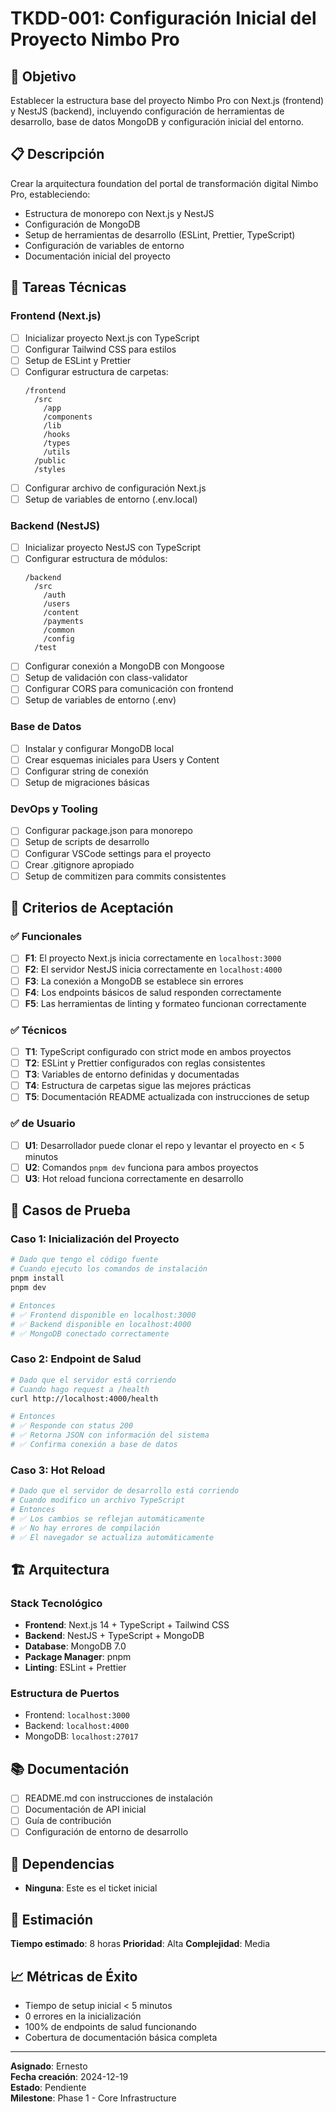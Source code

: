 # TKDD-001: Configuración Inicial del Proyecto Nimbo Pro

## 🎯 Objetivo
Establecer la estructura base del proyecto Nimbo Pro con Next.js (frontend) y NestJS (backend), incluyendo configuración de herramientas de desarrollo, base de datos MongoDB y configuración inicial del entorno.

## 📋 Descripción
Crear la arquitectura foundation del portal de transformación digital Nimbo Pro, estableciendo:
- Estructura de monorepo con Next.js y NestJS
- Configuración de MongoDB
- Setup de herramientas de desarrollo (ESLint, Prettier, TypeScript)
- Configuración de variables de entorno
- Documentación inicial del proyecto

## 🔧 Tareas Técnicas

### Frontend (Next.js)
- [ ] Inicializar proyecto Next.js con TypeScript
- [ ] Configurar Tailwind CSS para estilos
- [ ] Setup de ESLint y Prettier
- [ ] Configurar estructura de carpetas:
  ```
  /frontend
    /src
      /app
      /components
      /lib
      /hooks
      /types
      /utils
    /public
    /styles
  ```
- [ ] Configurar archivo de configuración Next.js
- [ ] Setup de variables de entorno (.env.local)

### Backend (NestJS)
- [ ] Inicializar proyecto NestJS con TypeScript
- [ ] Configurar estructura de módulos:
  ```
  /backend
    /src
      /auth
      /users
      /content
      /payments
      /common
      /config
    /test
  ```
- [ ] Configurar conexión a MongoDB con Mongoose
- [ ] Setup de validación con class-validator
- [ ] Configurar CORS para comunicación con frontend
- [ ] Setup de variables de entorno (.env)

### Base de Datos
- [ ] Instalar y configurar MongoDB local
- [ ] Crear esquemas iniciales para Users y Content
- [ ] Configurar string de conexión
- [ ] Setup de migraciones básicas

### DevOps y Tooling
- [ ] Configurar package.json para monorepo
- [ ] Setup de scripts de desarrollo
- [ ] Configurar VSCode settings para el proyecto
- [ ] Crear .gitignore apropiado
- [ ] Setup de commitizen para commits consistentes

## 📝 Criterios de Aceptación

### ✅ Funcionales
- [ ] **F1**: El proyecto Next.js inicia correctamente en `localhost:3000`
- [ ] **F2**: El servidor NestJS inicia correctamente en `localhost:4000`
- [ ] **F3**: La conexión a MongoDB se establece sin errores
- [ ] **F4**: Los endpoints básicos de salud responden correctamente
- [ ] **F5**: Las herramientas de linting y formateo funcionan correctamente

### ✅ Técnicos
- [ ] **T1**: TypeScript configurado con strict mode en ambos proyectos
- [ ] **T2**: ESLint y Prettier configurados con reglas consistentes
- [ ] **T3**: Variables de entorno definidas y documentadas
- [ ] **T4**: Estructura de carpetas sigue las mejores prácticas
- [ ] **T5**: Documentación README actualizada con instrucciones de setup

### ✅ de Usuario
- [ ] **U1**: Desarrollador puede clonar el repo y levantar el proyecto en < 5 minutos
- [ ] **U2**: Comandos `pnpm dev` funciona para ambos proyectos
- [ ] **U3**: Hot reload funciona correctamente en desarrollo

## 🧪 Casos de Prueba

### Caso 1: Inicialización del Proyecto
```bash
# Dado que tengo el código fuente
# Cuando ejecuto los comandos de instalación
pnpm install
pnpm dev

# Entonces
# ✅ Frontend disponible en localhost:3000
# ✅ Backend disponible en localhost:4000
# ✅ MongoDB conectado correctamente
```

### Caso 2: Endpoint de Salud
```bash
# Dado que el servidor está corriendo
# Cuando hago request a /health
curl http://localhost:4000/health

# Entonces
# ✅ Responde con status 200
# ✅ Retorna JSON con información del sistema
# ✅ Confirma conexión a base de datos
```

### Caso 3: Hot Reload
```bash
# Dado que el servidor de desarrollo está corriendo
# Cuando modifico un archivo TypeScript
# Entonces
# ✅ Los cambios se reflejan automáticamente
# ✅ No hay errores de compilación
# ✅ El navegador se actualiza automáticamente
```

## 🏗️ Arquitectura

### Stack Tecnológico
- **Frontend**: Next.js 14 + TypeScript + Tailwind CSS
- **Backend**: NestJS + TypeScript + MongoDB
- **Database**: MongoDB 7.0
- **Package Manager**: pnpm
- **Linting**: ESLint + Prettier

### Estructura de Puertos
- Frontend: `localhost:3000`
- Backend: `localhost:4000`
- MongoDB: `localhost:27017`

## 📚 Documentación
- [ ] README.md con instrucciones de instalación
- [ ] Documentación de API inicial
- [ ] Guía de contribución
- [ ] Configuración de entorno de desarrollo

## 🔗 Dependencias
- **Ninguna**: Este es el ticket inicial

## 🎯 Estimación
**Tiempo estimado**: 8 horas
**Prioridad**: Alta
**Complejidad**: Media

## 📈 Métricas de Éxito
- Tiempo de setup inicial < 5 minutos
- 0 errores en la inicialización
- 100% de endpoints de salud funcionando
- Cobertura de documentación básica completa

---

**Asignado**: Ernesto  
**Fecha creación**: 2024-12-19  
**Estado**: Pendiente  
**Milestone**: Phase 1 - Core Infrastructure 